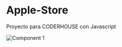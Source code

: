 # Apple-Store
Proyecto para CODERHOUSE con Javascript

![Component 1](https://github.com/Maximiliano021/Apple-Store/assets/69114833/7c141258-58a5-40bb-b6ec-c8173eb149ab)

